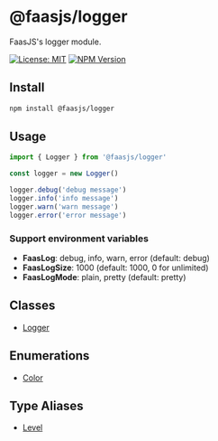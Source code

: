 # @faasjs/logger

FaasJS's logger module.

[![License: MIT](https://img.shields.io/npm/l/@faasjs/logger.svg)](https://github.com/faasjs/faasjs/blob/main/packages/logger/LICENSE)
[![NPM Version](https://img.shields.io/npm/v/@faasjs/logger.svg)](https://www.npmjs.com/package/@faasjs/logger)

## Install

```sh
npm install @faasjs/logger
```

## Usage

```typescript
import { Logger } from '@faasjs/logger'

const logger = new Logger()

logger.debug('debug message')
logger.info('info message')
logger.warn('warn message')
logger.error('error message')
```

### Support environment variables

- **FaasLog**: debug, info, warn, error (default: debug)
- **FaasLogSize**: 1000 (default: 1000, 0 for unlimited)
- **FaasLogMode**: plain, pretty (default: pretty)

## Classes

- [Logger](classes/Logger.md)

## Enumerations

- [Color](enumerations/Color.md)

## Type Aliases

- [Level](type-aliases/Level.md)
